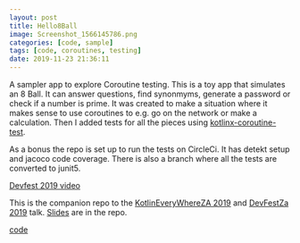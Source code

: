 ```yaml
---
layout: post
title: Hello8Ball
image: Screenshot_1566145786.png
categories: [code, sample]
tags: [code, coroutines, testing]
date: 2019-11-23 21:36:11
---
```


A sampler app to explore Coroutine testing. This is a toy app that simulates an 8 Ball. It can answer questions, find synonmyms, generate a password or check if a number is prime. It was created to make a situation where it makes sense to use coroutines to e.g. go on the network or make a calculation. Then I added tests for all the pieces using [kotlinx-coroutine-test](https://github.com/Kotlin/kotlinx.coroutines/tree/master/kotlinx-coroutines-test).

As a bonus the repo is set up to run the tests on CircleCi. It has detekt setup and jacoco code coverage. There is also a branch where all the tests are converted to junit5.

[Devfest 2019 video](https://www.youtube.com/watch?v=E-1n_AmlVjE)

This is the companion repo to the [KotlinEveryWhereZA 2019]() and [DevFestZa 2019](https://devfest.co.za/) talk. [Slides](https://github.com/maiatoday/Hello8Ball/blob/master/slides/TestingKotlinCoroutines.pdf) are in the repo.

[code](https://github.com/maiatoday/Hello8Ball)
